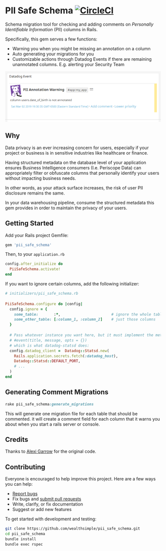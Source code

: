 # PII Safe Schema [![CircleCI](https://circleci.com/gh/wealthsimple/pii_safe_schema.svg?style=svg)](https://circleci.com/gh/wealthsimple/pii_safe_schema)

Schema migration tool for checking and adding comments on *Personally Identifiable Information* (PII) columns in Rails.

Specifically, this gem serves a few functions:

* Warning you when you might be missing an annotation on a column
* Auto generating your migrations for you
* Customizable actions through Datadog Events if there are remaining unannotated columns. E.g. alerting your Security Team

![Screenshot of Datadog Event alert](datadog_example.png)

## Why

Data privacy is an ever increasing concern for users, especially if your project or business is in sensitive industries like healthcare or finance.

Having structured metadata on the database level of your application ensures Business Intelligence consumers (I.e. Periscope Data) can appropriately filter or obfuscate columns that personally identify your users without impacting business needs.

In other words, as your attack surface increases, the risk of user PII disclosure remains the same.

In your data warehousing pipeline, consume the structured metadata this gem provides in order to maintain the privacy of your users.

## Getting Started

Add your Rails project Gemfile:

```ruby
gem 'pii_safe_schema'
```

Then, to your `application.rb`

```ruby
config.after_initialize do
  PiiSafeSchema.activate!
end
```

If you want to ignore certain columns, add the following initializer:

```ruby
# initializers/pii_safe_schema.rb

PiiSafeSchema.configure do |config|
  config.ignore = {
    some_table:       :*,                       # ignore the whole table
    some_other_table: [:column_1, :column_2]    # just those columns
  }
  
  # Pass whatever instance you want here, but it must implement the method
  # #event(title, message, opts = {})
  # which is what datadog-statsd does:
  config.datadog_client =  Datadog::Statsd.new(
    Rails.application.secrets.fetch(:datadog_host),
    Datadog::Statsd::DEFAULT_PORT,
    # ...
  )
end
```

## Generating Comment Migrations

```ruby
rake pii_safe_schema:generate_migrations
```

This will generate one migration file for each table that should be commented.
it will create a comment field for each column that it warns you about when you start a rails server or console.

## Credits

Thanks to [Alexi Garrow](https://github.com/AGarrow) for the original code.

## Contributing

Everyone is encouraged to help improve this project. Here are a few ways you can help:

* [Report bugs](https://github.com/wealthsimple/pii_safe_schema/issues)
* Fix bugs and [submit pull requests](https://github.com/wealthsimple/pii_safe_schema/pulls)
* Write, clarify, or fix documentation
* Suggest or add new features

To get started with development and testing:

```bash
git clone https://github.com/wealthsimple/pii_safe_schema.git
cd pii_safe_schema
bundle install
bundle exec rspec
```
